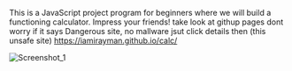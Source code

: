 This is a JavaScript project program for beginners where we will build a functioning calculator. Impress your friends! 
  take look at githup pages
  dont worry if it says Dangerous site, no mallware jsut click details then (this unsafe site)
  https://iamirayman.github.io/calc/

  
![Screenshot_1](https://github.com/iamirayman/calc/assets/114154794/15411d08-b98a-448f-92a1-da9fedd6a8ff)
